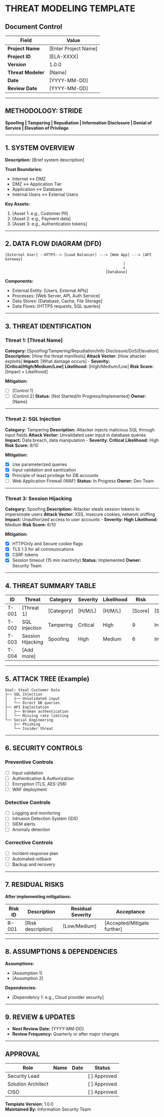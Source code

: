 # THREAT MODELING TEMPLATE

## Document Control
| Field | Value |
|-------|-------|
| **Project Name** | [Enter Project Name] |
| **Project ID** | [ELA-XXXX] |
| **Version** | 1.0.0 |
| **Threat Modeler** | [Name] |
| **Date** | [YYYY-MM-DD] |
| **Review Date** | [YYYY-MM-DD] |

---

## METHODOLOGY: STRIDE

**Spoofing | Tampering | Repudiation | Information Disclosure | Denial of Service | Elevation of Privilege**

---

## 1. SYSTEM OVERVIEW

**Description:** [Brief system description]

**Trust Boundaries:**
- Internet ↔ DMZ
- DMZ ↔ Application Tier
- Application ↔ Database
- Internal Users ↔ External Users

**Key Assets:**
1. [Asset 1: e.g., Customer PII]
2. [Asset 2: e.g., Payment data]
3. [Asset 3: e.g., Authentication tokens]

---

## 2. DATA FLOW DIAGRAM (DFD)

```
[External User] --HTTPS--> [Load Balancer] ---> [Web App] ---> [API Gateway]
                                                      |
                                                      v
                                              [Database]
```

**Components:**
- External Entity: [Users, External APIs]
- Processes: [Web Server, API, Auth Service]
- Data Stores: [Database, Cache, File Storage]
- Data Flows: [HTTPS requests, SQL queries]

---

## 3. THREAT IDENTIFICATION

### Threat 1: [Threat Name]
**Category:** [Spoofing/Tampering/Repudiation/Info Disclosure/DoS/Elevation]
**Description:** [How the threat manifests]
**Attack Vector:** [How attacker exploits]
**Impact:** [What damage occurs] - **Severity: [Critical/High/Medium/Low]**
**Likelihood:** [High/Medium/Low]
**Risk Score:** [Impact × Likelihood]

**Mitigation:**
- [ ] [Control 1]
- [ ] [Control 2]
**Status:** [Not Started/In Progress/Implemented]
**Owner:** [Name]

---

### Threat 2: SQL Injection
**Category:** Tampering
**Description:** Attacker injects malicious SQL through input fields
**Attack Vector:** Unvalidated user input in database queries
**Impact:** Data breach, data manipulation - **Severity: Critical**
**Likelihood:** High
**Risk Score:** 9/10

**Mitigation:**
- [x] Use parameterized queries
- [x] Input validation and sanitization
- [x] Principle of least privilege for DB accounts
- [ ] Web Application Firewall (WAF)
**Status:** In Progress
**Owner:** Dev Team

---

### Threat 3: Session Hijacking
**Category:** Spoofing
**Description:** Attacker steals session tokens to impersonate users
**Attack Vector:** XSS, insecure cookies, network sniffing
**Impact:** Unauthorized access to user accounts - **Severity: High**
**Likelihood:** Medium
**Risk Score:** 6/10

**Mitigation:**
- [x] HTTPOnly and Secure cookie flags
- [x] TLS 1.3 for all communications
- [x] CSRF tokens
- [x] Session timeout (15 min inactivity)
**Status:** Implemented
**Owner:** Security Team

---

## 4. THREAT SUMMARY TABLE

| ID | Threat | Category | Severity | Likelihood | Risk | Status | Owner |
|----|--------|----------|----------|------------|------|--------|-------|
| T-001 | [Threat 1] | [Category] | [H/M/L] | [H/M/L] | [Score] | [Status] | [Name] |
| T-002 | SQL Injection | Tampering | Critical | High | 9 | In Progress | Dev |
| T-003 | Session Hijacking | Spoofing | High | Medium | 6 | Implemented | Security |
| T-004 | [Add more] | | | | | | |

---

## 5. ATTACK TREE (Example)

```
Goal: Steal Customer Data
├── SQL Injection
│   ├── Unvalidated input
│   └── Direct DB queries
├── API Exploitation
│   ├── Broken authentication
│   └── Missing rate limiting
└── Social Engineering
    ├── Phishing
    └── Insider threat
```

---

## 6. SECURITY CONTROLS

### Preventive Controls
- [ ] Input validation
- [ ] Authentication & Authorization
- [ ] Encryption (TLS, AES-256)
- [ ] WAF deployment

### Detective Controls
- [ ] Logging and monitoring
- [ ] Intrusion Detection System (IDS)
- [ ] SIEM alerts
- [ ] Anomaly detection

### Corrective Controls
- [ ] Incident response plan
- [ ] Automated rollback
- [ ] Backup and recovery

---

## 7. RESIDUAL RISKS

**After implementing mitigations:**

| Risk ID | Description | Residual Severity | Acceptance |
|---------|-------------|-------------------|------------|
| R-001 | [Risk description] | [Low/Medium] | [Accepted/Mitigate further] |

---

## 8. ASSUMPTIONS & DEPENDENCIES

**Assumptions:**
- [Assumption 1]
- [Assumption 2]

**Dependencies:**
- [Dependency 1: e.g., Cloud provider security]

---

## 9. REVIEW & UPDATES

- **Next Review Date:** [YYYY-MM-DD]
- **Review Frequency:** Quarterly or after major changes

---

## APPROVAL

| Role | Name | Date | Status |
|------|------|------|--------|
| Security Lead | | | [ ] Approved |
| Solution Architect | | | [ ] Approved |
| CISO | | | [ ] Approved |

**Template Version:** 1.0.0  
**Maintained By:** Information Security Team
